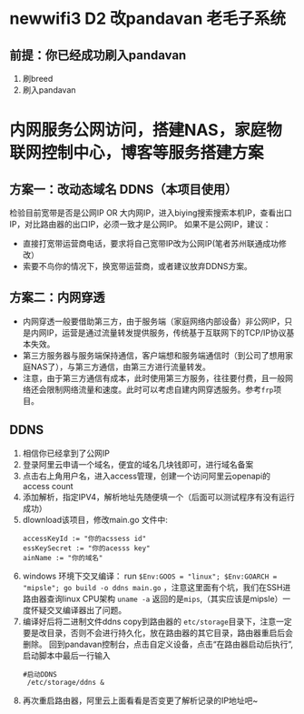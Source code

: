 # newwifi3 D2 改pandavan 老毛子系统
## 前提：你已经成功刷入pandavan
1. 刷breed
2. 刷入pandavan

# 内网服务公网访问，搭建NAS，家庭物联网控制中心，博客等服务搭建方案  
## 方案一：改动态域名 DDNS（本项目使用）
检验目前宽带是否是公网IP OR 大内网IP，进入biying搜索搜索本机IP，查看出口IP，对比路由器的出口IP，必须一致才是公网IP。 
如果不是公网IP，建议：
- 直接打宽带运营商电话，要求将自己宽带IP改为公网IP(笔者苏州联通成功修改）
- 索要不鸟你的情况下，换宽带运营商，或者建议放弃DDNS方案。

## 方案二：内网穿透
- 内网穿透一般要借助第三方，由于服务端（家庭网络内部设备）非公网IP，只是内网IP，运营是通过流量转发提供服务，传统基于互联网下的TCP/IP协议基本失效。 
- 第三方服务器与服务端保持通信，客户端想和服务端通信时（到公司了想用家庭NAS了），与第三方通信，由第三方进行流量转发。 
- 注意，由于第三方通信有成本，此时使用第三方服务，往往要付费，且一般网络还会限制网络流量和速度。此时可以考虑自建内网穿透服务。参考`frp`项目。

## DDNS
1. 相信你已经拿到了公网IP
2. 登录阿里云申请一个域名，便宜的域名几块钱即可，进行域名备案
3. 点击右上角用户名，进入access管理，创建一个访问阿里云openapi的access count
4. 添加解析，指定IPV4，解析地址先随便填一个（后面可以测试程序有没有运行成功）
5. dlownload该项目，修改main.go 文件中:
    ```
    accessKeyId := "你的acssess id"
    essKeySecret := "你的acesss key"
    ainName := "你的域名"
   ```
6. windows 环境下交叉编译： run ` $Env:GOOS = "linux"; $Env:GOARCH = "mipsle"; go build -o ddns main.go ` ，注意这里面有个坑，我们在SSH进路由器查询linux CPU架构 `uname -a` 返回的是`mips`,（其实应该是mipsle）一度怀疑交叉编译器出了问题。
7. 编译好后将二进制文件ddns copy到路由器的 `etc/storage`目录下，注意一定要是改目录，否则不会进行持久化，放在路由器的其它目录，路由器重启后会删除。 
回到pandavan控制台，点击自定义设备，点击“在路由器启动后执行”,启动脚本中最后一行输入
      ```
      #启动DDNS
       /etc/storage/ddns &
    ```
8. 再次重启路由器，阿里云上面看看是否变更了解析记录的IP地址吧~